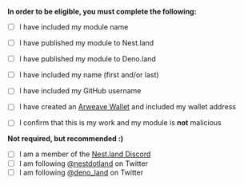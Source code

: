 **In order to be eligible, you must complete the following:**
- [ ] I have included my module name
- [ ] I have published my module to Nest.land
- [ ] I have published my module to Deno.land
- [ ] I have included my name (first and/or last)
- [ ] I have included my GitHub username
- [ ] I have created an [Arweave Wallet](https://www.arweave.org/wallet) and included my wallet address

- [ ] I confirm that this is my work and my module is **not** malicious

**Not required, but recommended :)**
- [ ] I am a member of the [Nest.land Discord](https://discord.gg/Swcy7Ws)
- [ ] I am following [@nestdotland](https://twitter.com/nestdotland) on Twitter
- [ ] I am following [@deno_land](https://twitter.com/deno_land) on Twitter

